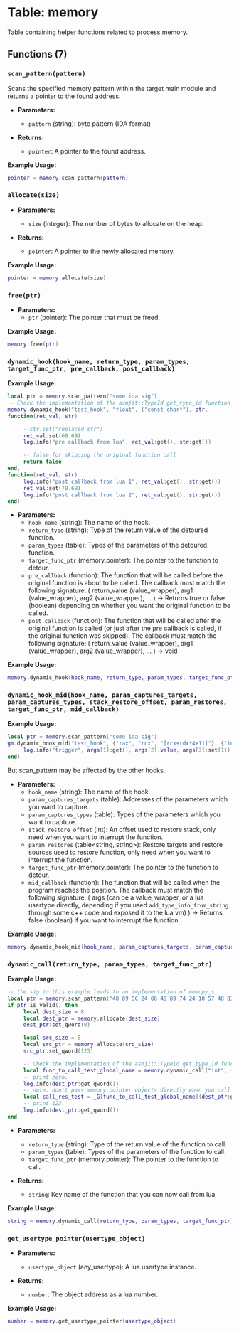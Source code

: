 # Table: memory

Table containing helper functions related to process memory.

## Functions (7)

### `scan_pattern(pattern)`

Scans the specified memory pattern within the target main module and returns a pointer to the found address.

- **Parameters:**
  - `pattern` (string): byte pattern (IDA format)

- **Returns:**
  - `pointer`: A pointer to the found address.

**Example Usage:**
```lua
pointer = memory.scan_pattern(pattern)
```

### `allocate(size)`

- **Parameters:**
  - `size` (integer): The number of bytes to allocate on the heap.

- **Returns:**
  - `pointer`: A pointer to the newly allocated memory.

**Example Usage:**
```lua
pointer = memory.allocate(size)
```

### `free(ptr)`

- **Parameters:**
  - `ptr` (pointer): The pointer that must be freed.

**Example Usage:**
```lua
memory.free(ptr)
```

### `dynamic_hook(hook_name, return_type, param_types, target_func_ptr, pre_callback, post_callback)`

**Example Usage:**
```lua
local ptr = memory.scan_pattern("some ida sig")
-- Check the implementation of the asmjit::TypeId get_type_id function if you are unsure what to use for return type / parameters types
memory.dynamic_hook("test_hook", "float", {"const char*"}, ptr,
function(ret_val, str)

     --str:set("replaced str")
     ret_val:set(69.69)
     log.info("pre callback from lua", ret_val:get(), str:get())

     -- false for skipping the original function call
     return false
end,
function(ret_val, str)
     log.info("post callback from lua 1", ret_val:get(), str:get())
     ret_val:set(79.69)
     log.info("post callback from lua 2", ret_val:get(), str:get())
end)
```

- **Parameters:**
  - `hook_name` (string): The name of the hook.
  - `return_type` (string): Type of the return value of the detoured function.
  - `param_types` (table<string>): Types of the parameters of the detoured function.
  - `target_func_ptr` (memory.pointer): The pointer to the function to detour.
  - `pre_callback` (function): The function that will be called before the original function is about to be called. The callback must match the following signature: ( return_value (value_wrapper), arg1 (value_wrapper), arg2 (value_wrapper), ... ) -> Returns true or false (boolean) depending on whether you want the original function to be called.
  - `post_callback` (function): The function that will be called after the original function is called (or just after the pre callback is called, if the original function was skipped). The callback must match the following signature: ( return_value (value_wrapper), arg1 (value_wrapper), arg2 (value_wrapper), ... ) -> void

**Example Usage:**
```lua
memory.dynamic_hook(hook_name, return_type, param_types, target_func_ptr, pre_callback, post_callback)
```

### `dynamic_hook_mid(hook_name, param_captures_targets, param_captures_types, stack_restore_offset, param_restores, target_func_ptr, mid_callback)`

**Example Usage:**
```lua
local ptr = memory.scan_pattern("some ida sig")
gm.dynamic_hook_mid("test_hook", {"rax", "rcx", "[rcx+rdx*4+11]"}, {"int", "RValue*", "int"}, 0, {}, ptr, function(args)
     log.info("trigger", args[1]:get(), args[2].value, args[3]:set(1))
end)
```
But scan_pattern may be affected by the other hooks.

- **Parameters:**
  - `hook_name` (string): The name of the hook.
  - `param_captures_targets` (table<string>): Addresses of the parameters which you want to capture.
  - `param_captures_types` (table<string>): Types of the parameters which you want to capture.
  - `stack_restore_offset` (int): An offset used to restore stack, only need when you want to interrupt the function.
  - `param_restores` (table<string, string>): Restore targets and restore sources used to restore function, only need when you want to interrupt the function.
  - `target_func_ptr` (memory.pointer): The pointer to the function to detour.
  - `mid_callback` (function): The function that will be called when the program reaches the position. The callback must match the following signature: ( args (can be a value_wrapper, or a lua usertype directly, depending if you used `add_type_info_from_string` through some c++ code and exposed it to the lua vm) ) -> Returns false (boolean) if you want to interrupt the function.

**Example Usage:**
```lua
memory.dynamic_hook_mid(hook_name, param_captures_targets, param_captures_types, stack_restore_offset, param_restores, target_func_ptr, mid_callback)
```

### `dynamic_call(return_type, param_types, target_func_ptr)`

**Example Usage:**
```lua
-- the sig in this example leads to an implementation of memcpy_s
local ptr = memory.scan_pattern("48 89 5C 24 08 48 89 74 24 10 57 48 83 EC 20 49 8B D9 49 8B F0 48 8B FA")
if ptr:is_valid() then
     local dest_size = 8
     local dest_ptr = memory.allocate(dest_size)
     dest_ptr:set_qword(0)

     local src_size = 8
     local src_ptr = memory.allocate(src_size)
     src_ptr:set_qword(123)

     -- Check the implementation of the asmjit::TypeId get_type_id function if you are unsure what to use for return type / parameters types
     local func_to_call_test_global_name = memory.dynamic_call("int", {"void*", "uint64_t", "void*", "uint64_t"}, ptr)
     -- print zero.
     log.info(dest_ptr:get_qword())
     -- note: don't pass memory.pointer objects directly when you call the function, but use get_address() instead.
     local call_res_test = _G[func_to_call_test_global_name](dest_ptr:get_address(), dest_size, src_ptr:get_address(), src_size)
     -- print 123.
     log.info(dest_ptr:get_qword())
end
```

- **Parameters:**
  - `return_type` (string): Type of the return value of the function to call.
  - `param_types` (table<string>): Types of the parameters of the function to call.
  - `target_func_ptr` (memory.pointer): The pointer to the function to call.

- **Returns:**
  - `string`: Key name of the function that you can now call from lua.

**Example Usage:**
```lua
string = memory.dynamic_call(return_type, param_types, target_func_ptr)
```

### `get_usertype_pointer(usertype_object)`

- **Parameters:**
  - `usertype_object` (any_usertype): A lua usertype instance.

- **Returns:**
  - `number`: The object address as a lua number.

**Example Usage:**
```lua
number = memory.get_usertype_pointer(usertype_object)
```


